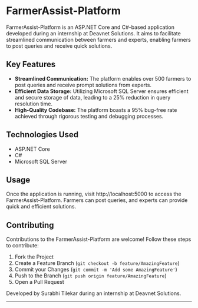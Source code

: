 # FarmerAssist-Platform

FarmerAssist-Platform is an ASP.NET Core and C#-based application developed during an internship at Deavnet Solutions. It aims to facilitate streamlined communication between farmers and experts, enabling farmers to post queries and receive quick solutions.

## Key Features

- **Streamlined Communication:** The platform enables over 500 farmers to post queries and receive prompt solutions from experts.
- **Efficient Data Storage:** Utilizing Microsoft SQL Server ensures efficient and secure storage of data, leading to a 25% reduction in query resolution time.
- **High-Quality Codebase:** The platform boasts a 95% bug-free rate achieved through rigorous testing and debugging processes.

## Technologies Used

- ASP.NET Core
- C#
- Microsoft SQL Server

## Usage

Once the application is running, visit http://localhost:5000 to access the FarmerAssist-Platform. Farmers can post queries, and experts can provide quick and efficient solutions.

## Contributing

Contributions to the FarmerAssist-Platform are welcome! Follow these steps to contribute:

1. Fork the Project
2. Create a Feature Branch (`git checkout -b feature/AmazingFeature`)
3. Commit your Changes (`git commit -m 'Add some AmazingFeature'`)
4. Push to the Branch (`git push origin feature/AmazingFeature`)
5. Open a Pull Request


Developed by Surabhi Tilekar during an internship at Deavnet Solutions.

--- 
